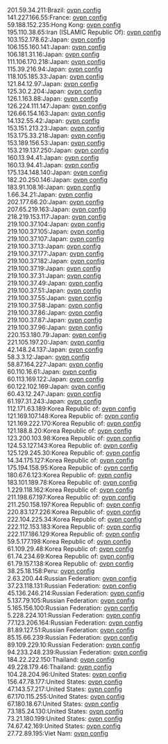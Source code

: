 201.59.34.211:Brazil: [ovpn config](vpn/201_59_34_211.ovpn)  
141.227.166.55:France: [ovpn config](vpn/141_227_166_55.ovpn)  
59.188.152.235:Hong Kong: [ovpn config](vpn/59_188_152_235.ovpn)  
195.110.38.65:Iran (ISLAMIC Republic Of): [ovpn config](vpn/195_110_38_65.ovpn)  
103.152.178.62:Japan: [ovpn config](vpn/103_152_178_62.ovpn)  
106.155.160.141:Japan: [ovpn config](vpn/106_155_160_141.ovpn)  
106.181.31.16:Japan: [ovpn config](vpn/106_181_31_16.ovpn)  
111.106.170.218:Japan: [ovpn config](vpn/111_106_170_218.ovpn)  
115.39.216.94:Japan: [ovpn config](vpn/115_39_216_94.ovpn)  
118.105.185.33:Japan: [ovpn config](vpn/118_105_185_33.ovpn)  
121.84.12.97:Japan: [ovpn config](vpn/121_84_12_97.ovpn)  
125.30.2.204:Japan: [ovpn config](vpn/125_30_2_204.ovpn)  
126.1.163.88:Japan: [ovpn config](vpn/126_1_163_88.ovpn)  
126.224.111.147:Japan: [ovpn config](vpn/126_224_111_147.ovpn)  
126.66.154.163:Japan: [ovpn config](vpn/126_66_154_163.ovpn)  
14.132.55.42:Japan: [ovpn config](vpn/14_132_55_42.ovpn)  
153.151.213.23:Japan: [ovpn config](vpn/153_151_213_23.ovpn)  
153.175.33.218:Japan: [ovpn config](vpn/153_175_33_218.ovpn)  
153.189.156.53:Japan: [ovpn config](vpn/153_189_156_53.ovpn)  
153.219.137.250:Japan: [ovpn config](vpn/153_219_137_250.ovpn)  
160.13.94.41:Japan: [ovpn config](vpn/160_13_94_41.ovpn)  
160.13.94.41:Japan: [ovpn config](vpn/160_13_94_41.ovpn)  
175.134.148.140:Japan: [ovpn config](vpn/175_134_148_140.ovpn)  
182.20.250.146:Japan: [ovpn config](vpn/182_20_250_146.ovpn)  
183.91.108.16:Japan: [ovpn config](vpn/183_91_108_16.ovpn)  
1.66.34.21:Japan: [ovpn config](vpn/1_66_34_21.ovpn)  
202.177.66.20:Japan: [ovpn config](vpn/202_177_66_20.ovpn)  
207.65.219.163:Japan: [ovpn config](vpn/207_65_219_163.ovpn)  
218.219.153.117:Japan: [ovpn config](vpn/218_219_153_117.ovpn)  
219.100.37.104:Japan: [ovpn config](vpn/219_100_37_104.ovpn)  
219.100.37.105:Japan: [ovpn config](vpn/219_100_37_105.ovpn)  
219.100.37.107:Japan: [ovpn config](vpn/219_100_37_107.ovpn)  
219.100.37.13:Japan: [ovpn config](vpn/219_100_37_13.ovpn)  
219.100.37.177:Japan: [ovpn config](vpn/219_100_37_177.ovpn)  
219.100.37.182:Japan: [ovpn config](vpn/219_100_37_182.ovpn)  
219.100.37.19:Japan: [ovpn config](vpn/219_100_37_19.ovpn)  
219.100.37.31:Japan: [ovpn config](vpn/219_100_37_31.ovpn)  
219.100.37.49:Japan: [ovpn config](vpn/219_100_37_49.ovpn)  
219.100.37.51:Japan: [ovpn config](vpn/219_100_37_51.ovpn)  
219.100.37.55:Japan: [ovpn config](vpn/219_100_37_55.ovpn)  
219.100.37.58:Japan: [ovpn config](vpn/219_100_37_58.ovpn)  
219.100.37.86:Japan: [ovpn config](vpn/219_100_37_86.ovpn)  
219.100.37.87:Japan: [ovpn config](vpn/219_100_37_87.ovpn)  
219.100.37.96:Japan: [ovpn config](vpn/219_100_37_96.ovpn)  
220.153.180.79:Japan: [ovpn config](vpn/220_153_180_79.ovpn)  
221.105.197.20:Japan: [ovpn config](vpn/221_105_197_20.ovpn)  
42.148.24.137:Japan: [ovpn config](vpn/42_148_24_137.ovpn)  
58.3.3.12:Japan: [ovpn config](vpn/58_3_3_12.ovpn)  
58.87.164.227:Japan: [ovpn config](vpn/58_87_164_227.ovpn)  
60.110.16.61:Japan: [ovpn config](vpn/60_110_16_61.ovpn)  
60.113.169.122:Japan: [ovpn config](vpn/60_113_169_122.ovpn)  
60.122.102.169:Japan: [ovpn config](vpn/60_122_102_169.ovpn)  
60.43.12.247:Japan: [ovpn config](vpn/60_43_12_247.ovpn)  
61.197.31.243:Japan: [ovpn config](vpn/61_197_31_243.ovpn)  
112.171.63.189:Korea Republic of: [ovpn config](vpn/112_171_63_189.ovpn)  
121.169.107.148:Korea Republic of: [ovpn config](vpn/121_169_107_148.ovpn)  
121.169.222.170:Korea Republic of: [ovpn config](vpn/121_169_222_170.ovpn)  
121.188.8.20:Korea Republic of: [ovpn config](vpn/121_188_8_20.ovpn)  
123.200.103.98:Korea Republic of: [ovpn config](vpn/123_200_103_98.ovpn)  
124.53.127.143:Korea Republic of: [ovpn config](vpn/124_53_127_143.ovpn)  
125.129.245.30:Korea Republic of: [ovpn config](vpn/125_129_245_30.ovpn)  
14.34.175.127:Korea Republic of: [ovpn config](vpn/14_34_175_127.ovpn)  
175.194.158.95:Korea Republic of: [ovpn config](vpn/175_194_158_95.ovpn)  
180.67.6.123:Korea Republic of: [ovpn config](vpn/180_67_6_123.ovpn)  
183.101.189.78:Korea Republic of: [ovpn config](vpn/183_101_189_78.ovpn)  
1.229.118.162:Korea Republic of: [ovpn config](vpn/1_229_118_162.ovpn)  
211.198.67.197:Korea Republic of: [ovpn config](vpn/211_198_67_197.ovpn)  
211.250.158.197:Korea Republic of: [ovpn config](vpn/211_250_158_197.ovpn)  
220.83.127.226:Korea Republic of: [ovpn config](vpn/220_83_127_226.ovpn)  
222.104.225.34:Korea Republic of: [ovpn config](vpn/222_104_225_34.ovpn)  
222.112.153.183:Korea Republic of: [ovpn config](vpn/222_112_153_183.ovpn)  
222.117.186.129:Korea Republic of: [ovpn config](vpn/222_117_186_129.ovpn)  
59.5.177.198:Korea Republic of: [ovpn config](vpn/59_5_177_198.ovpn)  
61.109.29.48:Korea Republic of: [ovpn config](vpn/61_109_29_48.ovpn)  
61.74.234.69:Korea Republic of: [ovpn config](vpn/61_74_234_69.ovpn)  
61.79.157.138:Korea Republic of: [ovpn config](vpn/61_79_157_138.ovpn)  
38.25.18.158:Peru: [ovpn config](vpn/38_25_18_158.ovpn)  
2.63.200.44:Russian Federation: [ovpn config](vpn/2_63_200_44.ovpn)  
37.23.118.131:Russian Federation: [ovpn config](vpn/37_23_118_131.ovpn)  
45.136.246.214:Russian Federation: [ovpn config](vpn/45_136_246_214.ovpn)  
5.137.79.105:Russian Federation: [ovpn config](vpn/5_137_79_105.ovpn)  
5.165.156.100:Russian Federation: [ovpn config](vpn/5_165_156_100.ovpn)  
5.228.224.101:Russian Federation: [ovpn config](vpn/5_228_224_101.ovpn)  
77.123.206.164:Russian Federation: [ovpn config](vpn/77_123_206_164.ovpn)  
81.89.127.51:Russian Federation: [ovpn config](vpn/81_89_127_51.ovpn)  
85.15.66.239:Russian Federation: [ovpn config](vpn/85_15_66_239.ovpn)  
89.109.229.10:Russian Federation: [ovpn config](vpn/89_109_229_10.ovpn)  
94.233.248.239:Russian Federation: [ovpn config](vpn/94_233_248_239.ovpn)  
184.22.222.150:Thailand: [ovpn config](vpn/184_22_222_150.ovpn)  
49.228.179.46:Thailand: [ovpn config](vpn/49_228_179_46.ovpn)  
104.28.204.96:United States: [ovpn config](vpn/104_28_204_96.ovpn)  
156.47.78.177:United States: [ovpn config](vpn/156_47_78_177.ovpn)  
47.143.57.217:United States: [ovpn config](vpn/47_143_57_217.ovpn)  
67.170.115.255:United States: [ovpn config](vpn/67_170_115_255.ovpn)  
67.180.18.67:United States: [ovpn config](vpn/67_180_18_67.ovpn)  
73.185.24.130:United States: [ovpn config](vpn/73_185_24_130.ovpn)  
73.21.180.199:United States: [ovpn config](vpn/73_21_180_199.ovpn)  
74.67.42.169:United States: [ovpn config](vpn/74_67_42_169.ovpn)  
27.72.89.195:Viet Nam: [ovpn config](vpn/27_72_89_195.ovpn)  
